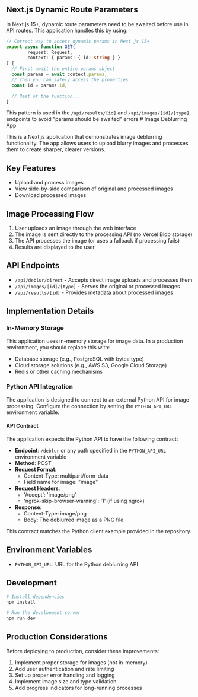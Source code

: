 ## Next.js Dynamic Route Parameters

In Next.js 15+, dynamic route parameters need to be awaited before use in API routes. This application handles this by using:

```typescript
// Correct way to access dynamic params in Next.js 15+
export async function GET(
        request: Request,
        context: { params: { id: string } }
) {
  // First await the entire params object 
  const params = await context.params;
  // Then you can safely access the properties
  const id = params.id;

  // Rest of the function...
}
```

This pattern is used in the `/api/results/[id]` and `/api/images/[id]/[type]` endpoints to avoid "params should be awaited" errors.# Image Deblurring App

This is a Next.js application that demonstrates image deblurring functionality. The app allows users to upload blurry images and processes them to create sharper, clearer versions.

## Key Features

- Upload and process images
- View side-by-side comparison of original and processed images
- Download processed images

## Image Processing Flow

1. User uploads an image through the web interface
2. The image is sent directly to the processing API (no Vercel Blob storage)
3. The API processes the image (or uses a fallback if processing fails)
4. Results are displayed to the user

## API Endpoints

- `/api/deblur/direct` - Accepts direct image uploads and processes them
- `/api/images/[id]/[type]` - Serves the original or processed images
- `/api/results/[id]` - Provides metadata about processed images

## Implementation Details

### In-Memory Storage

This application uses in-memory storage for image data. In a production environment, you should replace this with:

- Database storage (e.g., PostgreSQL with bytea type)
- Cloud storage solutions (e.g., AWS S3, Google Cloud Storage)
- Redis or other caching mechanisms

### Python API Integration

The application is designed to connect to an external Python API for image processing. Configure the connection by setting the `PYTHON_API_URL` environment variable.

#### API Contract

The application expects the Python API to have the following contract:

- **Endpoint**: `/deblur` or any path specified in the `PYTHON_API_URL` environment variable
- **Method**: POST
- **Request Format**:
  - Content-Type: multipart/form-data
  - Field name for image: "image"
- **Request Headers**:
  - 'Accept': 'image/png'
  - 'ngrok-skip-browser-warning': '1' (if using ngrok)
- **Response**:
  - Content-Type: image/png
  - Body: The deblurred image as a PNG file

This contract matches the Python client example provided in the repository.

## Environment Variables

- `PYTHON_API_URL`: URL for the Python deblurring API

## Development

```bash
# Install dependencies
npm install

# Run the development server
npm run dev
```

## Production Considerations

Before deploying to production, consider these improvements:

1. Implement proper storage for images (not in-memory)
2. Add user authentication and rate limiting
3. Set up proper error handling and logging
4. Implement image size and type validation
5. Add progress indicators for long-running processes